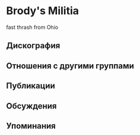 # Brody's Militia

fast thrash from Ohio

## Дискография


## Отношения с другими группами


## Публикации


## Обсуждения


## Упоминания

